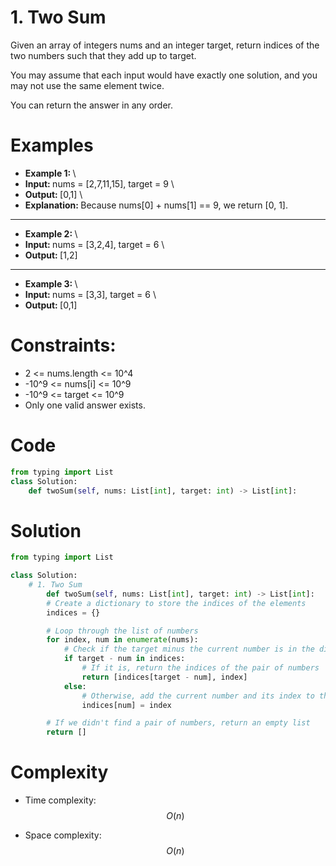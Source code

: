 # 1. Two Sum
Given an array of integers nums and an integer target, return indices of the two numbers such that they add up to target.

You may assume that each input would have exactly one solution, and you may not use the same element twice.

You can return the answer in any order.


# Examples
- <strong> Example 1: </strong> \
- <strong> Input: </strong> nums = [2,7,11,15], target = 9 \
- <strong> Output: </strong> [0,1] \
- <strong> Explanation: </strong> Because nums[0] + nums[1] == 9, we return [0, 1]. 

___

- <strong> Example 2: </strong> \
- <strong> Input: </strong> nums = [3,2,4], target = 6 \
- <strong> Output: </strong> [1,2] 

___

- <strong> Example 3: </strong> \
- <strong> Input: </strong> nums = [3,3], target = 6 \
- <strong> Output: </strong> [0,1] 

# Constraints:
    
- 2 <= nums.length <= 10^4
- -10^9 <= nums[i] <= 10^9
- -10^9 <= target <= 10^9
- Only one valid answer exists.


# Code
```python
from typing import List
class Solution:
    def twoSum(self, nums: List[int], target: int) -> List[int]:
```

# Solution
```python
from typing import List

class Solution:
    # 1. Two Sum
        def twoSum(self, nums: List[int], target: int) -> List[int]:
        # Create a dictionary to store the indices of the elements
        indices = {}

        # Loop through the list of numbers
        for index, num in enumerate(nums):
            # Check if the target minus the current number is in the dictionary
            if target - num in indices:
                # If it is, return the indices of the pair of numbers
                return [indices[target - num], index]
            else:
                # Otherwise, add the current number and its index to the dictionary
                indices[num] = index

        # If we didn't find a pair of numbers, return an empty list
        return []
```


# Complexity
- Time complexity: \
$$O(n)$$

- Space complexity: \
$$O(n)$$